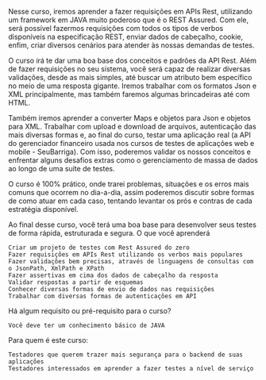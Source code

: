 Nesse curso, iremos aprender a fazer requisições em APIs Rest, utilizando um framework em JAVA muito poderoso que é o REST Assured. Com ele, será possível fazermos requisições com todos os tipos de verbos disponíveis na especificação REST, enviar dados de cabeçalho, cookie, enfim, criar diversos cenários para atender às nossas demandas de testes.

O curso irá te dar uma boa base dos conceitos e padrões da API Rest. Além de fazer requisições no seu sistema, você será capaz de realizar diversas validações, desde as mais simples, até buscar um atributo bem específico no meio de uma resposta gigante. Iremos trabalhar com os formatos Json e XML principalmente, mas também faremos algumas brincadeiras até com HTML.

Também iremos aprender a converter Maps e objetos para Json e objetos para XML. Trabalhar com upload e download de arquivos, autenticação das mais diversas formas e, ao final do curso, testar uma aplicação real (a API do gerenciador financeiro usada nos cursos de testes de aplicações web e mobile - SeuBarriga). Com isso, poderemos validar os nossos conceitos e enfrentar alguns desafios extras como o gerenciamento de massa de dados ao longo de uma suíte de testes.

O curso é 100% prático, onde trarei problemas, situações e os erros mais comuns que ocorrem no dia-a-dia, assim poderemos discutir sobre formas de como atuar em cada caso, tentando levantar os prós e contras de cada estratégia disponível.

Ao final desse curso, você terá uma boa base para desenvolver seus testes de forma rápida, estruturada e segura.
O que você aprenderá

    Criar um projeto de testes com Rest Assured do zero
    Fazer requisições em APIs Rest utilizando os verbos mais populares
    Fazer validações bem precisas, através de linguagens de consultas com o JsonPath, XmlPath e XPath
    Fazer assertivas em cima dos dados de cabeçalho da resposta
    Validar respostas a partir de esquemas
    Conhecer diversas formas de envio de dados nas requisições
    Trabalhar com diversas formas de autenticações em API

Há algum requisito ou pré-requisito para o curso?

    Você deve ter um conhecimento básico de JAVA

Para quem é este curso:

    Testadores que querem trazer mais segurança para o backend de suas aplicações
    Testadores interessados em aprender a fazer testes a nível de serviço